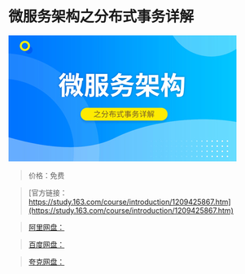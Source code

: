 # 微服务架构之分布式事务详解

![img](../../../assets/study163/free/2c7219577961490abe9607f86c659d32.jpg)

> 价格：免费

> [官方链接：https://study.163.com/course/introduction/1209425867.htm](https://study.163.com/course/introduction/1209425867.htm)

> [阿里网盘：]()

> [百度网盘：]()

> [夸克网盘：]()
